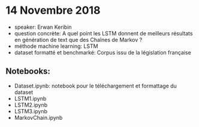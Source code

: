 # 14 Novembre 2018
- speaker: Erwan Keribin
- question concrète: A quel point les LSTM donnent de meilleurs résultats en génération de text que des Chaînes de Markov ?
- méthode machine learning: LSTM
- dataset formatté et benchmarké: Corpus issu de la législation française

## Notebooks:
- Dataset.ipynb: notebook pour le téléchargement et formattage du dataset
- LSTM1.ipynb
- LSTM2.ipynb
- LSTM3.ipynb
- MarkovChain.ipynb